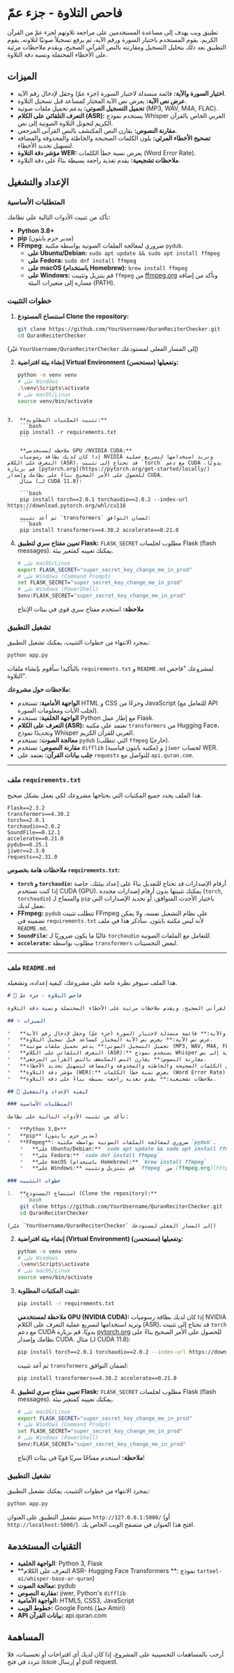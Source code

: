 # فاحص التلاوة - جزء عمّ

تطبيق ويب يهدف إلى مساعدة المستخدمين على مراجعة تلاوتهم لجزء عمّ من القرآن الكريم. يقوم المستخدم باختيار السورة ورقم الآية، ثم يرفع تسجيلاً صوتيًا لتلاوته. يقوم التطبيق بعد ذلك بتحليل التسجيل ومقارنته بالنص القرآني الصحيح، ويقدم ملاحظات مرئية على الأخطاء المحتملة ونسبة دقة التلاوة.

## الميزات

*   **اختيار السورة والآية:** قائمة منسدلة لاختيار السورة (جزء عمّ) وحقل لإدخال رقم الآية.
*   **عرض نص الآية:** يعرض نص الآية المختار كمساعد قبل تسجيل التلاوة.
*   **تحميل التسجيل الصوتي:** يدعم تحميل ملفات صوتية (MP3, WAV, M4A, FLAC).
*   **التعرف التلقائي على الكلام (ASR):** يستخدم نموذج Whisper العربي الخاص بالقرآن الكريم لتحويل التلاوة الصوتية إلى نص.
*   **مقارنة النصوص:** يقارن النص المكتشف بالنص القرآني المرجعي.
*   **تصحيح الأخطاء المرئي:** يلون الكلمات الصحيحة والخاطئة والمحذوفة والمضافة لتسهيل تحديد الأخطاء.
*   **مؤشر دقة التلاوة WER:** يعرض نسبة خطأ الكلمات (Word Error Rate).
*   **ملاحظات تشجيعية:** يقدم تغذية راجعة بسيطة بناءً على دقة التلاوة.

## الإعداد والتشغيل

### المتطلبات الأساسية

تأكد من تثبيت الأدوات التالية على نظامك:

*   **Python 3.8+**
*   **pip** (مدير حزم بايثون)
*   **FFmpeg**: ضروري لمعالجة الملفات الصوتية بواسطة مكتبة `pydub`.
    *   **على Ubuntu/Debian:** `sudo apt update && sudo apt install ffmpeg`
    *   **على Fedora:** `sudo dnf install ffmpeg`
    *   **على macOS (باستخدام Homebrew):** `brew install ffmpeg`
    *   **على Windows:** قم بتنزيل وتثبيت `ffmpeg` من [ffmpeg.org](https://ffmpeg.org/download.html) وتأكد من إضافة مساره إلى متغيرات البيئة (PATH).

### خطوات التثبيت

1.  **استنساخ المستودع Clone the repository:**
    
    ```bash
    git clone https://github.com/YourUsername/QuranReciterChecker.git
    cd QuranReciterChecker
    ```
(غيّر `YourUsername/QuranReciterChecker` إلى المسار الفعلي لمستودعك)
    
2.  **إنشاء بيئة افتراضية Virtual Environment وتفعيلها (مستحسن):**
    
    ```bash
    python -m venv venv
    # على Windows
    .\venv\Scripts\activate
    # على macOS/Linux
    source venv/bin/activate
```
    
3.  **تثبيت المكتبات المطلوبة:**
    ```bash
    pip install -r requirements.txt
    ```

    **ملاحظة لمستخدمي GPU /NVIDIA CUDA:**
    إذا كان لديك بطاقة رسوميات NVIDIA وتريد استخدامها لتسريع عملية التعرف على الكلام (ASR)، قد تحتاج إلى تثبيت `torch` مع دعم CUDA يدويًا. قم بزيارة [pytorch.org](https://pytorch.org/get-started/locally/) للحصول على الأمر الصحيح بناءً على نظامك وإصدار CUDA.
    مثال (لـ CUDA 11.8):
    
    ```bash
    pip install torch==2.0.1 torchaudio==2.0.2 --index-url https://download.pytorch.org/whl/cu118
    ```
    ثم أعد تثبيت `transformers` لضمان التوافق:
    ```bash
    pip install transformers==4.30.2 accelerate==0.21.0
```
    
4.  **تعيين مفتاح سري لتطبيق Flask:**
    `FLASK_SECRET` مطلوب لجلسات Flask (flash messages). يمكنك تعيينه كمتغير بيئة.
    
    ```bash
    # على macOS/Linux
    export FLASK_SECRET="super_secret_key_change_me_in_prod"
    # على Windows (Command Prompt)
    set FLASK_SECRET="super_secret_key_change_me_in_prod"
    # على Windows (PowerShell)
    $env:FLASK_SECRET="super_secret_key_change_me_in_prod"
    ```
    **ملاحظة:** استخدم مفتاح سري قوي في بيئات الإنتاج

### تشغيل التطبيق

بمجرد الانتهاء من خطوات التثبيت، يمكنك تشغيل التطبيق:

```bash
python app.py
```



بالتأكيد! سأقوم بإنشاء ملفات `requirements.txt` و `README.md` لمشروعك "فاحص التلاوة".

**ملاحظات حول مشروعك:**
*   **الواجهة الأمامية:** تستخدم HTML و CSS وجزءًا من JavaScript (للتعامل مع API لجلب الآيات ومعلومات السورة).
*   **الواجهة الخلفية:** تستخدم Python مع إطار عمل Flask.
*   **التعرف على الكلام (ASR):** تعتمد على مكتبة `transformers` من Hugging Face، وتحديدًا نموذج Whisper العربي للقرآن الكريم.
*   **معالجة الصوت:** تستخدم `pydub` (التي تتطلب `ffmpeg` خارجيًا).
*   **مقارنة النصوص:** تستخدم `difflib` (مكتبة بايثون قياسية) و `jiwer` لحساب WER.
*   **جلب بيانات القرآن:** تعتمد على `requests` للتواصل مع `api.quran.com`.

---

### ملف `requirements.txt`

هذا الملف يحدد جميع المكتبات التي يحتاجها مشروعك لكي يعمل بشكل صحيح.

```
Flask==2.3.2
transformers==4.30.2
torch==2.0.1
torchaudio==2.0.2
SoundFile==0.12.1
accelerate==0.21.0
pydub==0.25.1
jiwer==2.3.0
requests==2.31.0
```

**ملاحظات هامة بخصوص `requirements.txt`:**
*   **`torch` و `torchaudio`:** أرقام الإصدارات قد تحتاج للتعديل بناءً على إعداد بيئتك، خاصة إذا كنت تستخدم CUDA (GPU). يمكنك تثبيتها بدون أرقام إصدارات محددة (`torch`, `torchaudio`) والسماح لـ `pip` باختيار الأحدث المتوافق، أو تحديد الإصدارات التي تعمل لديك.
*   **FFmpeg:** `pydub` تتطلب تثبيت FFmpeg على نظام التشغيل نفسه، ولا يمكن تضمينه في `requirements.txt` لأنه ليس مكتبة بايثون. سأذكر هذا في ملف `README.md`.
*   **`SoundFile`:** غالبًا ما يكون ضروريًا لـ `torchaudio` للتعامل مع الملفات الصوتية.
*   **`accelerate`:** مطلوب بواسطة `transformers` لبعض التحسينات.

---

### ملف `README.md`

هذا الملف سيوفر نظرة عامة على مشروعك، كيفية إعداده، وتشغيله.

```markdown
# 📖 فاحص التلاوة - جزء عمّ

تطبيق ويب يهدف إلى مساعدة المستخدمين على مراجعة تلاوتهم لجزء عمّ من القرآن الكريم. يقوم المستخدم باختيار السورة ورقم الآية، ثم يرفع تسجيلاً صوتيًا لتلاوته. يقوم التطبيق بعد ذلك بتحليل التسجيل ومقارنته بالنص القرآني الصحيح، ويقدم ملاحظات مرئية على الأخطاء المحتملة ونسبة دقة التلاوة.

## ✨ الميزات

*   **اختيار السورة والآية:** قائمة منسدلة لاختيار السورة (جزء عمّ) وحقل لإدخال رقم الآية.
*   **عرض نص الآية:** يعرض نص الآية المختار كمساعد قبل تسجيل التلاوة.
*   **تحميل التسجيل الصوتي:** يدعم تحميل ملفات صوتية (MP3, WAV, M4A, FLAC).
*   **التعرف التلقائي على الكلام (ASR):** يستخدم نموذج Whisper العربي الخاص بالقرآن الكريم لتحويل التلاوة الصوتية إلى نص.
*   **مقارنة النصوص:** يقارن النص المكتشف بالنص القرآني المرجعي.
*   **تصحيح الأخطاء المرئي:** يلون الكلمات الصحيحة والخاطئة والمحذوفة والمضافة لتسهيل تحديد الأخطاء.
*   **مؤشر دقة التلاوة (WER):** يعرض نسبة خطأ الكلمات (Word Error Rate).
*   **ملاحظات تشجيعية:** يقدم تغذية راجعة بسيطة بناءً على دقة التلاوة.

## 🚀 كيفية الإعداد والتشغيل

### المتطلبات الأساسية

تأكد من تثبيت الأدوات التالية على نظامك:

*   **Python 3.8+**
*   **pip** (مدير حزم بايثون)
*   **FFmpeg**: ضروري لمعالجة الملفات الصوتية بواسطة مكتبة `pydub`.
    *   **على Ubuntu/Debian:** `sudo apt update && sudo apt install ffmpeg`
    *   **على Fedora:** `sudo dnf install ffmpeg`
    *   **على macOS (باستخدام Homebrew):** `brew install ffmpeg`
    *   **على Windows:** قم بتنزيل وتثبيت `ffmpeg` من [ffmpeg.org](https://ffmpeg.org/download.html) وتأكد من إضافة مساره إلى متغيرات البيئة (PATH).

### خطوات التثبيت

1.  **استنساخ المستودع (Clone the repository):**
    ```bash
    git clone https://github.com/YourUsername/QuranReciterChecker.git
    cd QuranReciterChecker
```
    (غيّر `YourUsername/QuranReciterChecker` إلى المسار الفعلي لمستودعك)

2.  **إنشاء بيئة افتراضية (Virtual Environment) وتفعيلها (مستحسن):**
    ```bash
    python -m venv venv
    # على Windows
    .\venv\Scripts\activate
    # على macOS/Linux
    source venv/bin/activate
    ```

3.  **تثبيت المكتبات المطلوبة:**
    ```bash
    pip install -r requirements.txt
    ```

    **ملاحظة لمستخدمي GPU (NVIDIA CUDA):**
    إذا كان لديك بطاقة رسوميات NVIDIA وتريد استخدامها لتسريع عملية التعرف على الكلام (ASR)، قد تحتاج إلى تثبيت `torch` مع دعم CUDA يدويًا. قم بزيارة [pytorch.org](https://pytorch.org/get-started/locally/) للحصول على الأمر الصحيح بناءً على نظامك وإصدار CUDA.
    مثال (لـ CUDA 11.8):
    ```bash
    pip install torch==2.0.1 torchaudio==2.0.2 --index-url https://download.pytorch.org/whl/cu118
    ```
    ثم أعد تثبيت `transformers` لضمان التوافق:
    ```bash
    pip install transformers==4.30.2 accelerate==0.21.0
    ```

4.  **تعيين مفتاح سري لتطبيق Flask:**
    `FLASK_SECRET` مطلوب لجلسات Flask (flash messages). يمكنك تعيينه كمتغير بيئة.
    ```bash
    # على macOS/Linux
    export FLASK_SECRET="super_secret_key_change_me_in_prod"
    # على Windows (Command Prompt)
    set FLASK_SECRET="super_secret_key_change_me_in_prod"
    # على Windows (PowerShell)
    $env:FLASK_SECRET="super_secret_key_change_me_in_prod"
    ```
    **ملاحظة:** استخدم مفتاحًا سريًا قويًا في بيئات الإنتاج!

### تشغيل التطبيق

بمجرد الانتهاء من خطوات التثبيت، يمكنك تشغيل التطبيق:

```bash
python app.py
```

سيتم تشغيل التطبيق على العنوان `http://127.0.0.1:5000/` (أو `http://localhost:5000/`). افتح هذا العنوان في متصفح الويب الخاص بك.



## التقنيات المستخدمة

*   **الواجهة الخلفية**: Python 3, Flask
*   **التعرف على الكلام ASR- Hugging Face Transformers **: نموذج `tarteel-ai/whisper-base-ar-quran`)
*   **معالجة الصوت:** pydub
*   **مقارنة النصوص:** jiwer, Python's `difflib`
*   **الواجهة الأمامية:** HTML5, CSS3, JavaScript
*   **خطوط الويب:** Google Fonts (خط Amiri)
*   **API بيانات القرآن:** api.quran.com



## المساهمة

أرحب بالمساهمات التحسينية على المشروع، إذا كان لديك أي اقتراحات أو تحسينات، فلا تتردد في فتح issue أو إرسال pull request.


